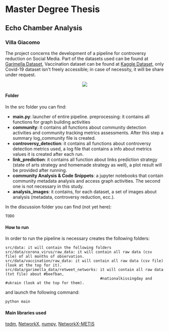 # Master Degree Thesis
## Echo Chamber Analysis
### Villa Giacomo

The project concerns the development of a pipeline for controversy reduction on Social Media. Part of the datasets used can be found at [Garimella Dataset](https://github.com/gvrkiran/controversy-detection/tree/master/networks/retweet_networks), Vaccination dataset can be found at [Kaggle Dataset](https://www.kaggle.com/keplaxo/twitter-vaccination-dataset), only Covid-19 dataset isn't freely accessible; in case of necessity, it will be share under request.
<p align="center">
  <img src="https://user-images.githubusercontent.com/24355671/94059167-56dd4780-fde2-11ea-92ae-c3c1334d45d2.png">
</p>

#### Folder
In the src folder you can find:

* **main.py**: launcher of entire pipeline.
preprocessing: it contains all functions for graph building activities
* **community**: it contains all functions about community detection activities and community tracking metrics assessments. After this step a summary log_community file is created. 
* **controversy_detection**: it contains all functions about controversy detection metrics used, a log file that contains a info about metrics values it is created after each run.
* **link_prediction**: it contains all function about links prediction strategy (state of arts strategy and homemade strategy as well), a plot result will be provided after running.
* **community Analysis & Code Snippets**: a jupyter notebooks that contain community metadata analysis and access graph activities. The second one is not necessary in this study.
* **analysis_images**: it contains, for each dataset, a set of images about analysis (metadata, controversy reduction, ecc.).

In the discussion folder you can find (not yet here):
```
TODO
```
#### How to run
In order to run the pipeline is necessary creates the following folders:
```
src/data: it will contain the following folders
src/data/corona_virus/raw_data: it will contain all raw data (csv file) of all months of observation.
src/data/vaccination/raw_data: it will contain all raw data (csv file) (look at the top for it).
src/data/garimella_data/retweet_networks: it will contain all raw data (txt file) about #beefban, 
                                          #nationalkissingday and #ukrain (look at the top for them).
```
and launch the following command:
```
python main
```
#### Main libraries used
[tqdm](https://pypi.org/project/tqdm/), [NetworkX](https://networkx.github.io/), [numpy](https://numpy.org/), [NetworkX-METIS](https://networkx-metis.readthedocs.io/en/latest/index.html)

